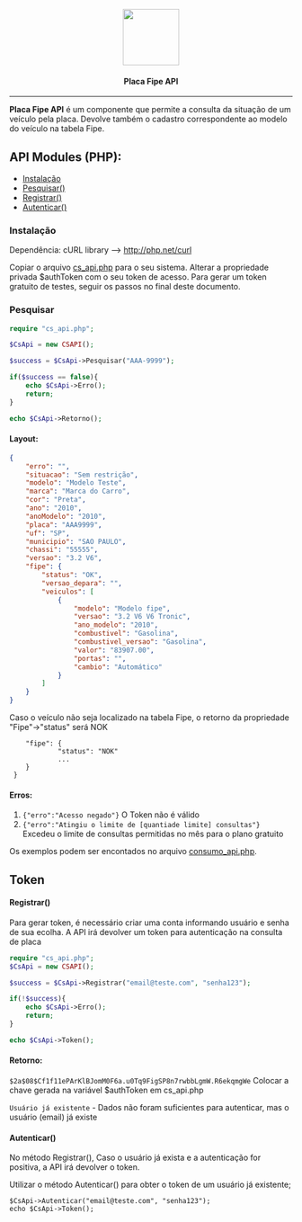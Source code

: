 <p align="center">
  <img width="100px" src="http://www.check-storage.com/Icon_v3.png"><br/>
  <h4 align="center">Placa Fipe API</h2>
</p>

---

**Placa Fipe API** é um componente que permite a consulta da situação de um veículo pela placa. Devolve também o cadastro correspondente ao modelo do veículo na tabela Fipe.

## API Modules (PHP):

- [Instalação](#Instalação)
- [Pesquisar()](#Pesquisar)
- [Registrar()](#registrar)
- [Autenticar()](#registrar)

### Instalação
Dependência: cURL library --> http://php.net/curl

Copiar o arquivo [cs_api.php](./cs_api.php) para o seu sistema.
Alterar a propriedade privada $authToken com o seu token de acesso. Para gerar um token gratuito de testes, seguir os passos no final deste documento.

### Pesquisar

```php
require "cs_api.php";

$CsApi = new CSAPI();

$success = $CsApi->Pesquisar("AAA-9999"); 

if($success == false){
    echo $CsApi->Erro();
    return;
}

echo $CsApi->Retorno();
```

#### Layout:

```json
{
    "erro": "",
    "situacao": "Sem restrição",
    "modelo": "Modelo Teste",
    "marca": "Marca do Carro",
    "cor": "Preta",
    "ano": "2010",
    "anoModelo": "2010",
    "placa": "AAA9999",
    "uf": "SP",
    "municipio": "SAO PAULO",
    "chassi": "55555",
    "versao": "3.2 V6",
    "fipe": {
        "status": "OK",
        "versao_depara": "",
        "veiculos": [
            {
                "modelo": "Modelo fipe",
                "versao": "3.2 V6 V6 Tronic",
                "ano_modelo": "2010",
                "combustivel": "Gasolina",
                "combustivel_versao": "Gasolina",
                "valor": "83907.00",
                "portas": "",
                "cambio": "Automático"
            }
        ]
    }
}
```

Caso o veículo não seja localizado na tabela Fipe, o retorno da propriedade "Fipe"->"status" será NOK

``` ...,
    "fipe": {
            "status": "NOK"
            ...
    }
 }
```

#### Erros:
1. `{"erro":"Acesso negado"}`
    O Token não é válido
2. `{"erro":"Atingiu o limite de [quantiade limite] consultas"}`
    Excedeu o limite de consultas permitidas no mês para o plano gratuito

Os exemplos podem ser encontados no arquivo [consumo_api.php](./consumo_api.php).

## Token

#### Registrar()
Para gerar token, é necessário criar uma conta informando usuário e senha de sua ecolha. A API irá devolver um token para autenticação na consulta de placa

```php
require "cs_api.php";
$CsApi = new CSAPI();

$success = $CsApi->Registrar("email@teste.com", "senha123"); 

if(!$success){
    echo $CsApi->Erro();
    return;
}

echo $CsApi->Token();
```

#### Retorno:
`$2a$08$Cf1f11ePArKlBJomM0F6a.u0Tq9FigSP8n7rwbbLgmW.R6ekqmgWe`
Colocar a chave gerada na variável $authToken em cs_api.php

`Usuário já existente` - Dados não foram suficientes para autenticar, mas o usuário (email) já existe

#### Autenticar()
No método Registrar(),  Caso o usuário já exista e a autenticação for positiva, a API irá devolver o token.

Utilizar o método Autenticar() para obter o token de um usuário já existente;

```
$CsApi->Autenticar("email@teste.com", "senha123"); 
echo $CsApi->Token();
```
